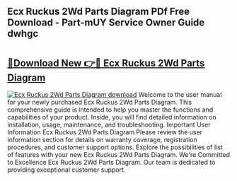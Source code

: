 ## Ecx Ruckus 2Wd Parts Diagram PDf Free Download - Part-mUY Service Owner Guide dwhgc

# <h2><a href="http://dfrh96.blite.top/?on=Ecx+Ruckus+2Wd+Parts+Diagram">🔗Download New 👉🔴 Ecx Ruckus 2Wd Parts Diagram</a></h2>

[![Ecx Ruckus 2Wd Parts Diagram download](https://i.imgur.com/lujVjoI.png)](http://dfrh96.blite.top/?on=Ecx+Ruckus+2Wd+Parts+Diagram)
Welcome to the user manual for your newly purchased Ecx Ruckus 2Wd Parts Diagram. This comprehensive guide is intended to help you master the functions and capabilities of your product. Inside, you will find detailed information on installation, usage, maintenance, and troubleshooting. Important User Information Ecx Ruckus 2Wd Parts Diagram Please review the user information section for details on warranty coverage, registration procedures, and customer support options. Explore the possibilities of list of features with your new Ecx Ruckus 2Wd Parts Diagram. We're Committed to Excellence Ecx Ruckus 2Wd Parts Diagram. Our team is dedicated to providing exceptional customer support.
